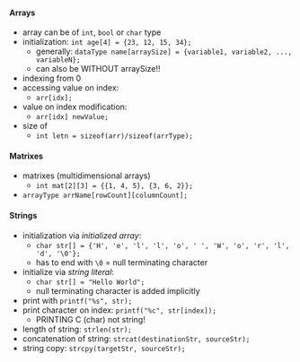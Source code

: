 #### Arrays
- array can be of `int`, `bool` or `char` type
- initialization: `int age[4] = {23, 12, 15, 34};`
	- generally: `dataType name[arraySize] = {variable1, variable2, ..., variableN};`
	- can also be WITHOUT arraySize!!
- indexing from 0
- accessing value on index:
	- `arr[idx];`
- value on index modification:
	- `arr[idx] newValue;`
- size of
	- `int letn = sizeof(arr)/sizeof(arrType);`

#### Matrixes
- matrixes (multidimensional arrays)
	- `int mat[2][3] = {{1, 4, 5}, {3, 6, 2}};`
- `arrayType arrName[rowCount][columnCount];`

#### Strings
- initialization via *initialized array*:
	- `char str[] = {'H', 'e', 'l', 'l', 'o', ' ', 'W', 'o', 'r', 'l', 'd', '\0'};`
	- has to end with `\0` = null terminating character
- initialize via *string literal*:
	- `char str[] = "Hello World";`
	- null terminating character is added implicitly
- print with `printf("%s", str);`
- print character on index: `printf("%c", str[index]);`
	- PRINTING C (char) not string!
- length of string: `strlen(str);`
- concatenation of string: `strcat(destinationStr, sourceStr);`
- string copy: `strcpy(targetStr, sourceStr);`